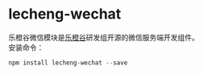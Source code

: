 # lecheng-wechat
乐橙谷微信模块是[乐橙谷](http://www.lechenggu.com)研发组开源的微信服务端开发组件。  
安装命令：  
```js
npm install lecheng-wechat --save
```
